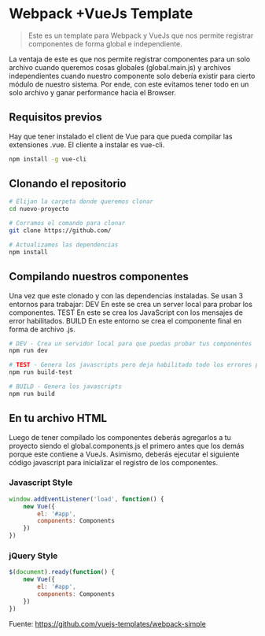# Webpack +VueJs Template

> Este es un template para Webpack y VueJs que nos permite registrar componentes de forma global e independiente.

La ventaja de este es que nos permite registrar componentes para un solo archivo cuando queremos cosas globales (global.main.js) y archivos independientes cuando nuestro componente solo debería existir para cierto módulo de nuestro sistema. Por ende, con este evitamos tener todo en un solo archivo y ganar performance hacia el Browser.

## Requisitos previos
Hay que tener instalado el client de Vue para que pueda compilar las extensiones .vue.
El cliente a instalar es vue-cli.

``` bash
npm install -g vue-cli
```

## Clonando el repositorio
``` bash
# Elijan la carpeta donde queremos clonar
cd nuevo-proyecto

# Corramos el comando para clonar
git clone https://github.com/

# Actualizamos las dependencias
npm install
```

## Compilando nuestros componentes
Una vez que este clonado y con las dependencias instaladas. Se usan 3 entornos para trabajar:
DEV
En este se crea un server local para probar los componentes.
TEST
En este se crea los JavaScript con los mensajes de error habilitados.
BUILD
En este entorno se crea el componente final en forma de archivo .js.

``` bash
# DEV - Crea un servidor local para que puedas probar tus componentes
npm run dev

# TEST - Genera los javascripts pero deja habilitado todo los errores posibles
npm run build-test

# BUILD - Genera los javascripts
npm run build
```

## En tu archivo HTML
Luego de tener compilado los componentes deberás agregarlos a tu proyecto siendo el global.components.js el primero antes que los demás porque este contiene a VueJs. Asimismo, deberás ejecutar el siguiente código javascript para inicializar el registro de los componentes.

### Javascript Style
``` js
window.addEventListener('load', function() {
    new Vue({
        el: '#app',
        components: Components
    })
})
```

### jQuery Style
``` js
$(document).ready(function() {
    new Vue({
        el: '#app',
        components: Components
    })
})
```

Fuente:
https://github.com/vuejs-templates/webpack-simple